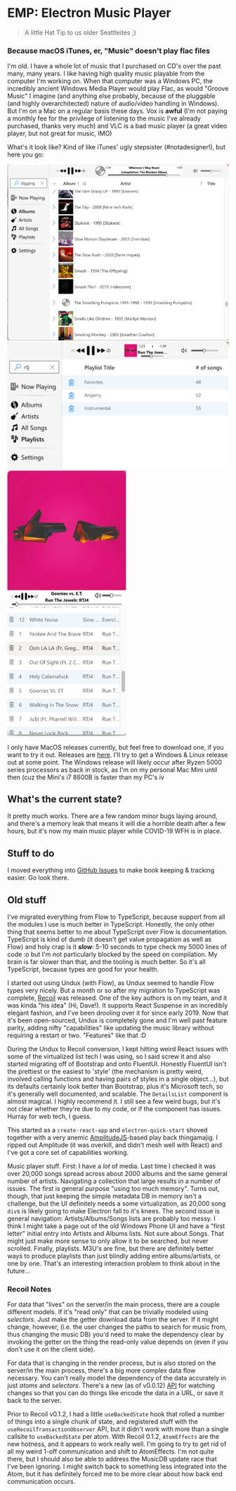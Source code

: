 # EMP: Electron Music Player

> A little Hat Tip to us older Seattleites ;)

### Because macOS iTunes, er, "Music" doesn't play flac files

I'm old. I have a whole lot of music that I purchased on CD's over the past
many, many years. I like having high quality music playable from the computer
I'm working on. When that computer was a Windows PC, the incredibly ancient
Windows Media Player would play Flac, as would "Groove Music" I imagine (and
anything else probably, because of the pluggable (and highly overarchitected)
nature of audio/video handling in Windows). But I'm on a Mac on a regular basis
these days. Vox is **awful** (I'm not paying a monthly fee for the privilege of
listening to the music I've already purchased, thanks very much) and VLC is a
bad music player (a great video player, but not great for music, IMO)

What's it look like? Kind of like iTunes' ugly stepsister (#notadesigner!), but
here you go:

<img src="doc/albums.jpg" width="550" alt="Albums view">

<img src="doc/playlist.jpg" width="550" alt="Playlists view">

<img src="doc/miniplayer.jpg" width="270" alt="Miniplayer">

I only have MacOS releases currently, but feel free to download one, if you want
to try it out. Releases are [here](https://github.com/kevinfrei/EMP/releases).
I'll try to get a Windows & Linux release out at some point. The Windows release
will likely occur after Ryzen 5000 series processors as back in stock, as I'm on
my personal Mac Mini until then (cuz the Mini's i7 8600B is faster than my PC's
iv

## What's the current state?

It pretty much works. There are a few random minor bugs laying around, and
there's a memory leak that means it will die a horrible death after a few hours,
but it's now my main music player while COVID-19 WFH is in place.

## Stuff to do

I moved everything into [GitHub Issues](https://github.com/kevinfrei/EMP/issues)
to make book keeping & tracking easier. Go look there.

## Old stuff

I've migrated everything from Flow to TypeScript, because support from all the
modules I use is much better in TypeScript. Honestly, the only other thing that
seems better to me about TypeScript over Flow is documentation. TypeScript is
kind of dumb (it doesn't get value propagation as well as Flow) and holy crap is
it **_slow_**: 5-10 seconds to type check my 5000 lines of code :o but I'm not
particularly blocked by the speed on compilation. My brain is far slower than
that, and the tooling is much better. So it's all TypeScript, because types are
good for your health.

I started out using Undux (with Flow), as Undux seemed to handle Flow types very
nicely. But a month or so after my migration to TypeScript was complete,
[Recoil](https://recoiljs.org) was released. One of the key authors is on my
team, and it was kinda "his idea" (Hi, Dave!). It supports React Suspense in an
incredibly elegant fashion, and I've been drooling over it for since early 2019.
Now that it's been open-sourced, Undux is completely gone and I'm well past
feature parity, adding nifty "capabilities" like updating the music library
without requiring a restart or two. "Features" like that :D

During the Undux to Recoil conversion, I kept hitting weird React issues with
some of the virtualized list tech I was using, so I said screw it and also
started migrating off of Bootstrap and onto FluentUI. Honestly FluentUI isn't
the prettiest or the easiest to 'style' (the mechanism is pretty weird, involved
calling functions and having pairs of styles in a single object...), but its
defaults certainly look better than Bootstrap, plus it's Microsoft tech, so it's
generally well documented, and scalable. The `DetailsList` component is almost
magical. I highly recommend it. I still see a few weird bugs, but it's not clear
whether they're due to my code, or if the component has issues. Hurray for web
tech, I guess.

This started as a `create-react-app` and `electron-quick-start` shoved together
with a very anemic
[AmplitudeJS](https://521dimensions.com/open-source/amplitudejs/)-based play
back thingamajig. I ripped out Amplitude (it was overkill, and didn't mesh well
with React) and I've got a core set of capabilities working.

Music player stuff. First: I have a _lot_ of media. Last time I checked it was
over 20,000 songs spread across about 2000 albums and the same general number of
artists. Navigating a collection that large results in a number of issues. The
first is general purpose "using too much memory". Turns out, though, that just
keeping the simple metadata DB in memory isn't a challenge, but the UI
definitely needs a some virtualization, as 20,000 song `div`s is likely going to
make Electron fall to it's knees. The second issue is general navigation:
Artists/Albums/Songs lists are probably too messy. I think I might take a page
out of the old Windows Phone UI and have a "first letter" initial entry into
Artists and Albums lists. Not sure about Songs. That might just make more sense
to only allow it to be searched, but never scrolled. Finally, playlists. M3U's
are fine, but there are definitely better ways to produce playlists than just
blindly adding entire albums/artists, or one by one. That's an interesting
interaction problem to think about in the future...

### Recoil Notes

For data that "lives" on the server/in the main process, there are a couple
different models. If it's "read only" that can be trivially modeled using
_selectors_. Just make the getter download data from the server. If it might
change, however, (i.e. the user changes the paths to search for music from, thus
changing the music DB) you'd need to make the dependency clear by invoking the
getter on the thing the read-only value depends on (even if you don't use it on
the client side).

For data that is changing in the render process, but is also stored on the
server/in the main process, there's a big more complex data flow necessary. You
can't really model the dependency of the data accurately in just _atoms_ and
_selectors_. There's a new (as of v0.0.12)
[API](https://recoiljs.org/docs/api-reference/core/useRecoilTransactionObserver)
for watching changes so that you can do things like encode the data in a URL, or
save it back to the server.

Prior to Recoil v0.1.2, I had a little `useBackedState` hook that rolled a
number of things into a single chunk of state, and registered stuff with the
`useRecoilTransactionObserver` API, but it didn't work with more than a single
callsite to `useBackedState` per atom. With Recoil 0.1.2, `AtomEffects` are the
new hotness, and it appears to work really well. I'm going to try to get rid of
all my weird 1-off communication and shift to AtomEffects. I'm not quite there,
but I should also be able to address the MusicDB update race that I've been
ignoring. I might switch back to something less integrated into the Atom, but it
has definitely forced me to be more clear about how back end communication
occurs.
